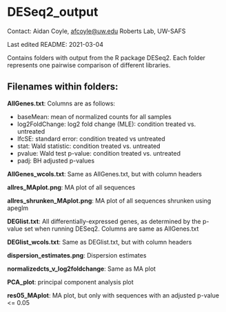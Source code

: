 # DESeq2_output

Contact: Aidan Coyle, afcoyle@uw.edu
Roberts Lab, UW-SAFS

Last edited README: 2021-03-04

Contains folders with output from the R package DESeq2. Each folder represents one pairwise comparison of different libraries.

## Filenames within folders:

**AllGenes.txt**: Columns are as follows:
- baseMean: mean of normalized counts for all samples
- log2FoldChange: log2 fold change (MLE): condition treated vs. untreated
- lfcSE: standard error: condition treated vs untreated
- stat: Wald statistic: condition treated vs. untreated
- pvalue: Wald test p-value: condition treated vs. untreated
- padj: BH adjusted p-values

**AllGenes_wcols.txt**: Same as AllGenes.txt, but with column headers

**allres_MAplot.png**: MA plot of all sequences

**allres_shrunken_MAplot.png**: MA plot of all sequences shrunken using apeglm

**DEGlist.txt**: All differentially-expressed genes, as determined by the p-value set when running DESeq2. Columns are same as AllGenes.txt

**DEGlist_wcols.txt**: Same as DEGlist.txt, but with column headers

**dispersion_estimates.png**: Dispersion estimates 

**normalizedcts_v_log2foldchange**: Same as MA plot

**PCA_plot**: principal component analysis plot

**res05_MAplot**: MA plot, but only with sequences with an adjusted p-value <= 0.05